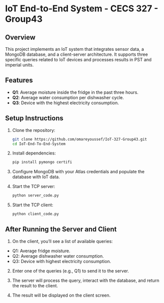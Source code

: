 # IoT End-to-End System - CECS 327 - Group43

## Overview
This project implements an IoT system that integrates sensor data, a MongoDB database, and a client-server architecture. It supports three specific queries related to IoT devices and processes results in PST and imperial units.

## Features
- **Q1**: Average moisture inside the fridge in the past three hours.
- **Q2**: Average water consumption per dishwasher cycle.
- **Q3**: Device with the highest electricity consumption.

## Setup Instructions
1. Clone the repository:
   ```bash
   git clone https://github.com/omareyoussef/IoT-327-Group43.git
   cd IoT-End-To-End-System
   ```

2. Install dependencies:
	```bash
	pip install pymongo certifi
	```

3. Configure MongoDB with your Atlas credentials and populate the database with IoT data.

4. Start the TCP server:
	```bash
	python server_code.py
	```

5. Start the TCP client:
	```bash
	python client_code.py
	```

## After Running the Server and Client

1. On the client, you’ll see a list of available queries:

- Q1: Average fridge moisture.
- Q2: Average dishwasher water consumption.
- Q3: Device with highest electricity consumption.

2. Enter one of the queries (e.g., Q1) to send it to the server.

3. The server will process the query, interact with the database, and return the result to the client.

4. The result will be displayed on the client screen.